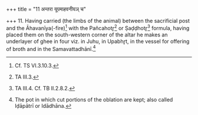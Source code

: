 +++
title = "11 अन्तरा यूपमाहवनीयञ् च"

+++
11. Having carried (the limbs of the animal) between the sacrificial post and the Āhavanīya(-fire)[^1] with the Pañcahotr̥[^2] or Ṣaḍḍhotr̥[^3] formula, having placed them on the south-western corner of the altar he makes an underlayer of ghee in four viz. in Juhu, in Upabhr̥t, in the vessel for offering of broth and in the Samavattadhānī.[^4]  


[^1]: Cf. TS VI.3.10.3.  

[^2]: TA III.3.  

[^3]: TA III.4. Cf. TB II.2.8.2.  

[^4]: The pot in which cut portions of the oblation are kept; also called Iḍāpātrī or Idādhāna.
